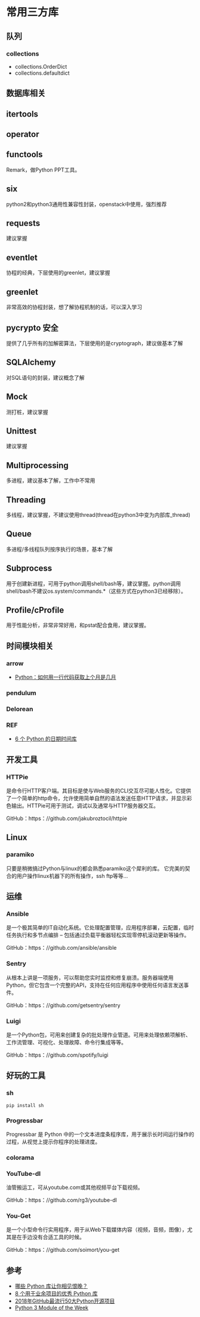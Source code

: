 # 常用三方库

## 队列

### collections

- collections.OrderDict
- collections.defaultdict

## 数据库相关


## itertools

## operator

## functools

Remark，做Python PPT工具。

## six
python2和python3通用性兼容性封装，openstack中使用，强烈推荐

## requests
建议掌握

## eventlet
协程的经典，下层使用的greenlet，建议掌握

## greenlet
非常高效的协程封装，想了解协程机制的话，可以深入学习

## pycrypto 安全
提供了几乎所有的加解密算法，下层使用的是cryptograph，建议做基本了解

## SQLAlchemy
对SQL语句的封装，建议概念了解

## Mock
测打桩，建议掌握

## Unittest
建议掌握

## Multiprocessing
多进程，建议基本了解，工作中不常用

## Threading
多线程，建议掌握，不建议使用thread(thread在python3中变为内部库_thread)

## Queue
多进程/多线程队列按序执行的场景，基本了解

## Subprocess
用于创建新进程，可用于python调用shell/bash等，建议掌握。python调用shell/bash不建议os.system/commands.*（这些方式在python3已经移除）。

## Profile/cProfile
用于性能分析，非常非常好用，和pstat配合食用，建议掌握。

## 时间模块相关

### arrow

- [Python：如何用一行代码获取上个月是几月](https://foofish.net/python-arrow.html)

### pendulum

### Delorean

### REF

- [6 个 Python 的日期时间库](http://python.jobbole.com/89178/)

## 开发工具

### HTTPie

是命令行HTTP客户端。其目标是使与Web服务的CLI交互尽可能人性化。它提供了一个简单的http命令，允许使用简单自然的语法发送任意HTTP请求，并显示彩色输出。HTTPie可用于测试，调试以及通常与HTTP服务器交互。

GitHub：https：//github.com/jakubroztocil/httpie

## Linux

### paramiko

只要是稍微搞过Python与linux的都会熟悉paramiko这个犀利的库。
它完美的契合的用户操作linux机器下的所有操作，ssh ftp等等…

## 运维

### Ansible

是一个极其简单的IT自动化系统。它处理配置管理，应用程序部署，云配置，临时任务执行和多节点编排 – 包括通过负载平衡器轻松实现零停机滚动更新等操作。

GitHub：https：//github.com/ansible/ansible

### Sentry
从根本上讲是一项服务，可以帮助您实时监控和修复崩溃。服务器端使用Python，但它包含一个完整的API，支持在任何应用程序中使用任何语言发送事件。

GitHub：https：//github.com/getsentry/sentry

### Luigi
是一个Python包，可用来创建复杂的批处理作业管道。可用来处理依赖项解析、工作流管理、可视化、处理故障、命令行集成等等。

GitHub：https：//github.com/spotify/luigi

## 好玩的工具

### sh
```
pip install sh
```

### Progressbar

Progressbar 是 Python 中的一个文本进度条程序库，用于展示长时间运行操作的过程，从视觉上提示你程序的处理进度。

### colorama

### YouTube-dl
油管搬运工，可从youtube.com或其他视频平台下载视频。

GitHub：https：//github.com/rg3/youtube-dl

### You-Get
是一个小型命令行实用程序，用于从Web下载媒体内容（视频，音频，图像），尤其是在手边没有合适工具的时候。

GitHub：https：//github.com/soimort/you-get

## 参考

- [哪些 Python 库让你相见恨晚？](https://www.zhihu.com/question/24590883/answer/286407918)
- [8 个用于业余项目的优秀 Python 库](http://python.jobbole.com/89287/)
- [2018年GitHub最流行50大Python开源项目](https://www.ctocio.com/ccnews/27611.html)
- [Python 3 Module of the Week](https://pymotw.com/3/index.html)
